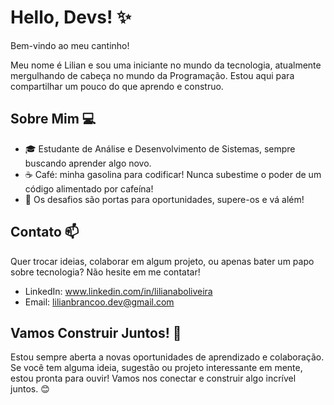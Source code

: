 # Hello, Devs! ✨

Bem-vindo ao meu cantinho!

Meu nome é Lilian e sou uma iniciante no mundo da tecnologia, atualmente mergulhando de cabeça no mundo da Programação. Estou aqui para compartilhar um pouco do que aprendo e construo.

## Sobre Mim 💻

- 🎓 Estudante de Análise e Desenvolvimento de Sistemas, sempre buscando aprender algo novo.
- ☕️ Café: minha gasolina para codificar! Nunca subestime o poder de um código alimentado por cafeína!
- 🚀 Os desafios são portas para oportunidades, supere-os e vá além!

## Contato 📫

Quer trocar ideias, colaborar em algum projeto, ou apenas bater um papo sobre tecnologia? Não hesite em me contatar!

- LinkedIn: www.linkedin.com/in/lilianaboliveira
- Email: lilianbrancoo.dev@gmail.com

## Vamos Construir Juntos! 🚧

Estou sempre aberta a novas oportunidades de aprendizado e colaboração. Se você tem alguma ideia, sugestão ou projeto interessante em mente, estou pronta para ouvir! Vamos nos conectar e construir algo incrível juntos. 😊
